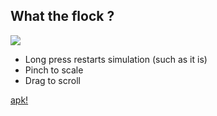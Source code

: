 ## What the flock ?


![](https://gitlab.com/robin.t.potter/Greenflockers/badges/arg/pipeline.svg)


-  Long press restarts simulation (such as it is)
-  Pinch to scale
-  Drag to scroll


[apk!](https://gitlab.com/robin.t.potter/Greenflockers/-/jobs/artifacts/arg/raw/app/build/outputs/apk/debug/app-debug.apk?job=assembleDebug)


